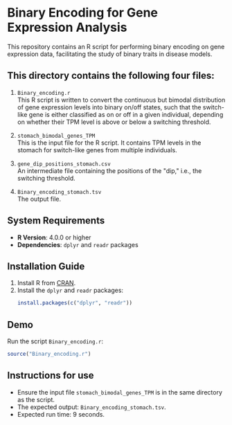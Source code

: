 # Binary Encoding for Gene Expression Analysis

This repository contains an R script for performing binary encoding on gene expression data, facilitating the study of binary traits in disease models.

## This directory contains the following four files:

1) `Binary_encoding.r`  
 This R script is written to convert the continuous but bimodal distribution of gene expression levels into binary on/off states, such that the switch-like gene is
either classified as on or off in a given individual, depending on whether their TPM level is above or below a switching threshold.

2) `stomach_bimodal_genes_TPM`  
 This is the input file for the R script. It contains TPM levels in the stomach for switch-like genes from multiple individuals.

3) `gene_dip_positions_stomach.csv`  
 An intermediate file containing the positions of the "dip," i.e., the switching threshold.

4) `Binary_encoding_stomach.tsv`  
   The output file.

## System Requirements

- **R Version**: 4.0.0 or higher
- **Dependencies**: `dplyr` and `readr` packages

## Installation Guide

1. Install R from [CRAN](https://cran.r-project.org/).
2. Install the `dplyr` and `readr` packages:
   ```r
   install.packages(c("dplyr", "readr"))

## Demo

Run the script `Binary_encoding.r`:
   ```r
   source("Binary_encoding.r")
```
## Instructions for use
- Ensure the input file `stomach_bimodal_genes_TPM` is in the same directory as the script.
- The expected output: `Binary_encoding_stomach.tsv`.
- Expected run time: 9 seconds.
